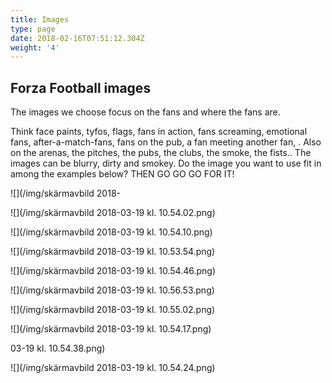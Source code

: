 ```yaml
---
title: Images
type: page
date: 2018-02-16T07:51:12.304Z
weight: '4'
---
```

## Forza Football images

The images we choose focus on the fans and where the fans are. 

Think face paints, tyfos, flags, fans in action, fans screaming, emotional fans, after-a-match-fans, fans on the pub, a fan meeting another fan, . Also on the arenas, the pitches, the pubs, the clubs, the smoke, the fists.. The images can be blurry, dirty and smokey. Do the image you want to use fit in among the examples below? THEN GO GO GO FOR IT! 

!\[](/img/skärmavbild 2018-

![](/img/skärmavbild 2018-03-19 kl. 10.54.02.png)

![](/img/skärmavbild 2018-03-19 kl. 10.54.10.png)

![](/img/skärmavbild 2018-03-19 kl. 10.53.54.png)

![](/img/skärmavbild 2018-03-19 kl. 10.54.46.png)

![](/img/skärmavbild 2018-03-19 kl. 10.56.53.png)

![](/img/skärmavbild 2018-03-19 kl. 10.55.02.png)

![](/img/skärmavbild 2018-03-19 kl. 10.54.17.png)

03-19 kl. 10.54.38.png)

!\[](/img/skärmavbild 2018-03-19 kl. 10.54.24.png)
